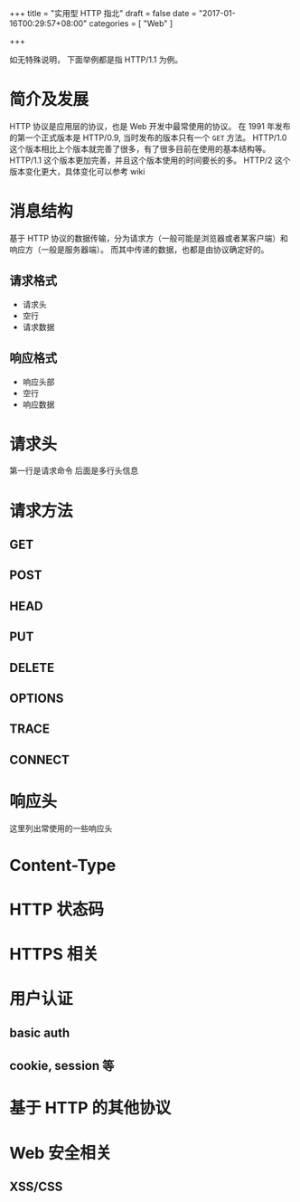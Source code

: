 +++
title = "实用型 HTTP 指北"
draft = false
date = "2017-01-16T00:29:57+08:00"
categories = [ "Web" ]

+++

如无特殊说明， 下面举例都是指 HTTP/1.1 为例。

# 简介及发展

HTTP 协议是应用层的协议，也是 Web 开发中最常使用的协议。
在 1991 年发布的第一个正式版本是 HTTP/0.9, 当时发布的版本只有一个 `GET` 方法。
HTTP/1.0 这个版本相比上个版本就完善了很多，有了很多目前在使用的基本结构等。
HTTP/1.1 这个版本更加完善，并且这个版本使用的时间要长的多。
HTTP/2  这个版本变化更大，具体变化可以参考 wiki

# 消息结构

基于 HTTP 协议的数据传输，分为请求方（一般可能是浏览器或者某客户端）和响应方（一般是服务器端）。
而其中传递的数据，也都是由协议确定好的。

## 请求格式

* 请求头
* 空行
* 请求数据

## 响应格式

* 响应头部
* 空行
* 响应数据

# 请求头

第一行是请求命令
后面是多行头信息

# 请求方法

## GET
## POST
## HEAD
## PUT
## DELETE
## OPTIONS
## TRACE
## CONNECT

# 响应头

这里列出常使用的一些响应头

# Content-Type

# HTTP 状态码

# HTTPS 相关

# 用户认证

## basic auth
## cookie, session 等

# 基于 HTTP 的其他协议

# Web 安全相关

## XSS/CSS
